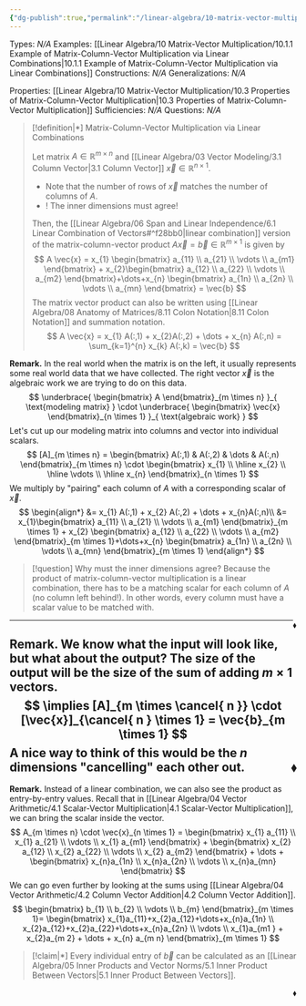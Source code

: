 ```yaml
---
{"dg-publish":true,"permalink":"/linear-algebra/10-matrix-vector-multiplication/10-1-matrix-column-vector-multiplication-via-linear-combinations/","tags":["Type/Definition","Topic/Linear_Algebra"]}
---
```


Types: *N/A*
Examples: [[Linear Algebra/10 Matrix-Vector Multiplication/10.1.1 Example of Matrix-Column-Vector Multiplication via Linear Combinations\|10.1.1 Example of Matrix-Column-Vector Multiplication via Linear Combinations]]
Constructions: *N/A*
Generalizations: *N/A*

Properties: [[Linear Algebra/10 Matrix-Vector Multiplication/10.3 Properties of Matrix-Column-Vector Multiplication\|10.3 Properties of Matrix-Column-Vector Multiplication]]
Sufficiencies: *N/A*
Questions: *N/A*

> [!definition|*] Matrix-Column-Vector Multiplication via Linear Combinations
> 
> Let matrix $A \in \mathbb{R}^{m \times n}$ and [[Linear Algebra/03 Vector Modeling/3.1 Column Vector\|3.1 Column Vector]] $\vec{x} \in \mathbb{R}^{n \times 1}$. 
> - Note that the number of rows of $\vec{x}$ matches the number of columns of $A$.
> - ! The inner dimensions must agree!
> 
> Then, the [[Linear Algebra/06 Span and Linear Independence/6.1 Linear Combination of Vectors#^f28bb0\|linear combination]] version of the matrix-column-vector product $A\vec{x} = \vec{b} \in \mathbb{R}^{m \times 1}$ is given by
> $$
> A \vec{x} = x_{1} \begin{bmatrix}
> a_{11} \\
> a_{21} \\
> \vdots \\
> a_{m1}
> \end{bmatrix} + x_{2}\begin{bmatrix}
> a_{12} \\
> a_{22} \\
> \vdots \\
> a_{m2}
> \end{bmatrix}+\dots+x_{n} \begin{bmatrix}
> a_{1n} \\
> a_{2n} \\
> \vdots \\
> a_{mn} 
> \end{bmatrix} = \vec{b}
> $$
> The matrix vector product can also be written using [[Linear Algebra/08 Anatomy of Matrices/8.11 Colon Notation\|8.11 Colon Notation]] and summation notation.
> $$
> A \vec{x} = x_{1} A(:,1) + x_{2}A(:,2) + \dots + x_{n} A(:,n) = \sum_{k=1}^{n} x_{k} A(:,k) = \vec{b}
> $$

**Remark.** In the real world when the matrix is on the left, it usually represents some real world data that we have collected. The right vector $\vec{x}$ is the algebraic work we are trying to do on this data.
$$
\underbrace{ \begin{bmatrix}
A 
\end{bmatrix}_{m \times n} }_{ \text{modeling matrix} } \cdot \underbrace{ \begin{bmatrix}
\vec{x}
\end{bmatrix}_{n \times 1} }_{ \text{algebraic work} }
$$
 Let's cut up our modeling matrix into columns and vector into individual scalars.
$$
[A]_{m \times n} = \begin{bmatrix}
A(:,1)  & A(:,2) & \dots & A(:,n)
\end{bmatrix}_{m \times n} \cdot \begin{bmatrix}
x_{1}  \\
\hline x_{2} \\
\hline \vdots \\
\hline x_{n}
\end{bmatrix}_{n \times 1}
$$
We multiply by "pairing" each column of $A$ with a corresponding scalar of $\vec{x}$.
$$
\begin{align*}
&= x_{1} A(:,1) + x_{2} A(:,2) + \dots + x_{n}A(:,n)\\
&= x_{1}\begin{bmatrix}
a_{11} \\
a_{21} \\
\vdots \\
a_{m1}
\end{bmatrix}_{m \times 1} + x_{2} \begin{bmatrix}
a_{12} \\
a_{22} \\
\vdots \\
a_{m2}
\end{bmatrix}_{m \times 1}+\dots+x_{n} \begin{bmatrix}
a_{1n} \\
a_{2n} \\
\vdots \\
a_{mn}
\end{bmatrix}_{m \times 1}
\end{align*}
$$

> [!question] Why must the inner dimensions agree?
> Because the product of matrix-column-vector multiplication is a linear combination, there has to be a matching scalar for each column of $A$ (no column left behind!). In other words, every column must have a scalar value to be matched with.

<span style='float:right;'>$\blacklozenge$</span>

---

**Remark.** We know what the input will look like, but what about the output? The size of the output will be the size of the sum of adding $m \times 1$ vectors. 
$$
\implies [A]_{m \times \cancel{ n }} \cdot [\vec{x}]_{\cancel{ n } \times 1} = \vec{b}_{m \times 1}
$$
A nice way to think of this would be the $n$ dimensions "cancelling" each other out. 
 <span style='float:right;'>$\blacklozenge$</span>
---
**Remark.** Instead of a linear combination, we can also see the product as entry-by-entry values. Recall that in [[Linear Algebra/04 Vector Arithmetic/4.1 Scalar-Vector Multiplication\|4.1 Scalar-Vector Multiplication]], we can bring the scalar inside the vector.
$$
A_{m \times n} \cdot \vec{x}_{n \times 1} = \begin{bmatrix}
x_{1} a_{11} \\
x_{1} a_{21} \\
\vdots \\
x_{1} a_{m1}
\end{bmatrix} + \begin{bmatrix}
x_{2} a_{12} \\
x_{2} a_{22} \\
\vdots \\
x_{2} a_{m2}
\end{bmatrix} + \dots + \begin{bmatrix}
x_{n}a_{1n} \\
x_{n}a_{2n} \\
\vdots \\
x_{n}a_{mn}
\end{bmatrix}
$$
 We can go even further by looking at the sums using [[Linear Algebra/04 Vector Arithmetic/4.2 Column Vector Addition\|4.2 Column Vector Addition]].
 $$
\begin{bmatrix}
b_{1} \\
b_{2} \\
\vdots \\
b_{m}
\end{bmatrix}_{m \times 1}= \begin{bmatrix}
x_{1}a_{11}+x_{2}a_{12}+\dots+x_{n}a_{1n} \\
x_{2}a_{12}+x_{2}a_{22}+\dots+x_{n}a_{2n} \\
\vdots \\
x_{1}a_{m1 } + x_{2}a_{m 2} + \dots + x_{n} a_{m n}
\end{bmatrix}_{m \times 1}
$$
> [!claim|*] 
> Every individual entry of $\vec{b}$ can be calculated as an [[Linear Algebra/05 Inner Products and Vector Norms/5.1 Inner Product Between Vectors\|5.1 Inner Product Between Vectors]].
 
 <span style='float:right;'>$\blacklozenge$</span>